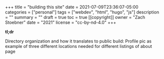 +++
title = "building this site"
date = 2021-07-09T23:36:07-05:00
categories = ["personal"]
tags = ["webdev", "html", "hugo", "js"]
description = ""
summary = ""
draft = true
toc = true
[[copyright]]
  owner = "Zach Stoebner"
  date = "2021"
  license = "cc-by-nd-4.0"
+++

**tl;dr** 

Directory organization and how it translates to public build: 
Profile pic as example of three different locations needed for different listings of about page
